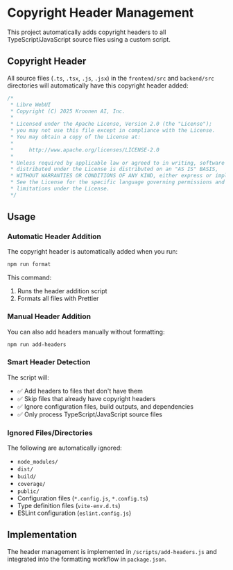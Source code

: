 # Copyright Header Management

This project automatically adds copyright headers to all TypeScript/JavaScript source files using a custom script.

## Copyright Header

All source files (`.ts`, `.tsx`, `.js`, `.jsx`) in the `frontend/src` and `backend/src` directories will automatically have this copyright header added:

```javascript
/*
 * Libre WebUI
 * Copyright (C) 2025 Kroonen AI, Inc.
 *
 * Licensed under the Apache License, Version 2.0 (the "License");
 * you may not use this file except in compliance with the License.
 * You may obtain a copy of the License at:
 *
 *     http://www.apache.org/licenses/LICENSE-2.0
 *
 * Unless required by applicable law or agreed to in writing, software
 * distributed under the License is distributed on an "AS IS" BASIS,
 * WITHOUT WARRANTIES OR CONDITIONS OF ANY KIND, either express or implied.
 * See the License for the specific language governing permissions and
 * limitations under the License.
 */
```

## Usage

### Automatic Header Addition

The copyright header is automatically added when you run:

```bash
npm run format
```

This command:
1. Runs the header addition script
2. Formats all files with Prettier

### Manual Header Addition

You can also add headers manually without formatting:

```bash
npm run add-headers
```

### Smart Header Detection

The script will:
- ✅ Add headers to files that don't have them
- ✅ Skip files that already have copyright headers
- ✅ Ignore configuration files, build outputs, and dependencies
- ✅ Only process TypeScript/JavaScript source files

### Ignored Files/Directories

The following are automatically ignored:
- `node_modules/`
- `dist/`
- `build/`
- `coverage/`
- `public/`
- Configuration files (`*.config.js`, `*.config.ts`)
- Type definition files (`vite-env.d.ts`)
- ESLint configuration (`eslint.config.js`)

## Implementation

The header management is implemented in `/scripts/add-headers.js` and integrated into the formatting workflow in `package.json`.
